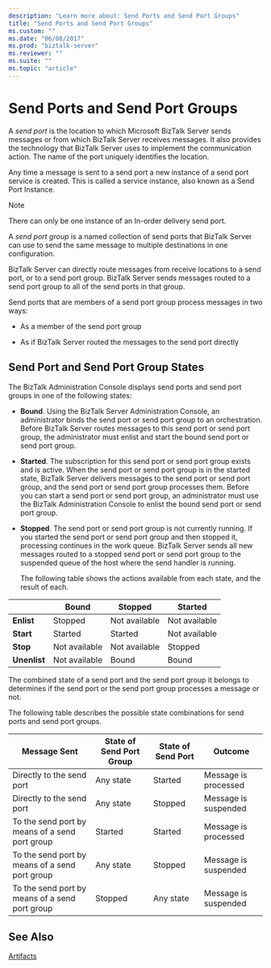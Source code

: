 ```yaml
---
description: "Learn more about: Send Ports and Send Port Groups"
title: "Send Ports and Send Port Groups"
ms.custom: ""
ms.date: "06/08/2017"
ms.prod: "biztalk-server"
ms.reviewer: ""
ms.suite: ""
ms.topic: "article"
---
```

# Send Ports and Send Port Groups
A *send port* is the location to which Microsoft BizTalk Server sends messages or from which BizTalk Server receives messages. It also provides the technology that BizTalk Server uses to implement the communication action. The name of the port uniquely identifies the location.  
  
 Any time a message is sent to a send port a new instance of a send port service is created. This is called a service instance, also known as a Send Port Instance.  
  
> [!NOTE]
>  There can only be one instance of an In-order delivery send port.  
  
 A *send port group* is a named collection of send ports that BizTalk Server can use to send the same message to multiple destinations in one configuration.  
  
 BizTalk Server can directly route messages from receive locations to a send port, or to a send port group. BizTalk Server sends messages routed to a send port group to all of the send ports in that group.  
  
 Send ports that are members of a send port group process messages in two ways:  
  
-   As a member of the send port group  
  
-   As if BizTalk Server routed the messages to the send port directly  
  
## Send Port and Send Port Group States  
 The BizTalk Administration Console displays send ports and send port groups in one of the following states:  
  
- **Bound**. Using the BizTalk Server Administration Console, an administrator binds the send port or send port group to an orchestration. Before BizTalk Server routes messages to this send port or send port group, the administrator must enlist and start the bound send port or send port group.  
  
- **Started**. The subscription for this send port or send port group exists and is active. When the send port or send port group is in the started state, BizTalk Server delivers messages to the send port or send port group, and the send port or send port group processes them. Before you can start a send port or send port group, an administrator must use the BizTalk Administration Console to enlist the bound send port or send port group.  
  
- **Stopped**. The send port or send port group is not currently running. If you started the send port or send port group and then stopped it, processing continues in the work queue. BizTalk Server sends all new messages routed to a stopped send port or send port group to the suspended queue of the host where the send handler is running.  
  
  The following table shows the actions available from each state, and the result of each.  
  
||Bound|Stopped|Started|  
|------|-----------|-------------|-------------|  
|**Enlist**|Stopped|Not available|Not available|  
|**Start**|Started|Started|Not available|  
|**Stop**|Not available|Not available|Stopped|  
|**Unenlist**|Not available|Bound|Bound|  
  
 The combined state of a send port and the send port group it belongs to determines if the send port or the send port group processes a message or not.  
  
 The following table describes the possible state combinations for send ports and send port groups.  
  
|Message Sent|State of Send Port Group|State of Send Port|Outcome|  
|------------------|------------------------------|------------------------|-------------|  
|Directly to the send port|Any state|Started|Message is processed|  
|Directly to the send port|Any state|Stopped|Message is suspended|  
|To the send port by means of a send port group|Started|Started|Message is processed|  
|To the send port by means of a send port group|Any state|Stopped|Message is suspended|  
|To the send port by means of a send port group|Stopped|Any state|Message is suspended|  
  
## See Also  
 [Artifacts](../core/artifacts.md)
